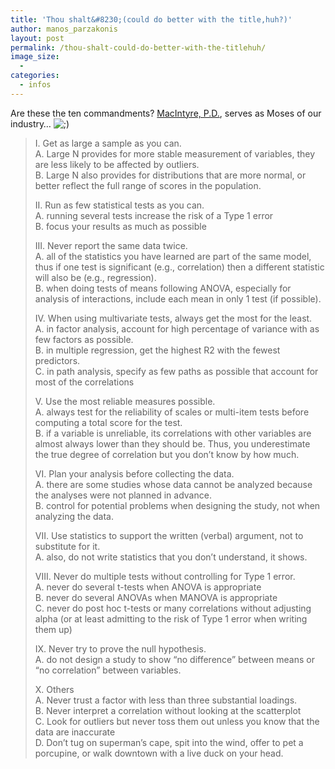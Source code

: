 ```yaml
---
title: 'Thou shalt&#8230;(could do better with the title,huh?)'
author: manos_parzakonis
layout: post
permalink: /thou-shalt-could-do-better-with-the-titlehuh/
image_size:
  - 
categories:
  - infos
---
```

Are these the ten commandments? [MacIntyre, P.D.][1], serves as Moses of our industry&#8230; <img src="http://i1.wp.com/www.statsravingmad.com/wp-includes/images/smilies/icon_wink.gif?w=768" alt=";)" class="wp-smiley" data-recalc-dims="1" />

> I. Get as large a sample as you can.  
> A. Large N provides for more stable measurement of variables, they are less likely to be affected by outliers.  
> B. Large N also provides for distributions that are more normal, or better reflect the full range of scores in the population.
> 
> II. Run as few statistical tests as you can.  
> A. running several tests increase the risk of a Type 1 error  
> B. focus your results as much as possible
> 
> III. Never report the same data twice.  
> A. all of the statistics you have learned are part of the same model, thus if one test is significant (e.g., correlation) then a different statistic will also be (e.g., regression).  
> B. when doing tests of means following ANOVA, especially for analysis of interactions, include each mean in only 1 test (if possible).
> 
> IV. When using multivariate tests, always get the most for the least.  
> A. in factor analysis, account for high percentage of variance with as few factors as possible.  
> B. in multiple regression, get the highest R2 with the fewest predictors.  
> C. in path analysis, specify as few paths as possible that account for most of the correlations
> 
> V. Use the most reliable measures possible.  
> A. always test for the reliability of scales or multi-item tests before computing a total score for the test.  
> B. if a variable is unreliable, its correlations with other variables are almost always lower than they should be. Thus, you underestimate the true degree of correlation but you don’t know by how much.
> 
> VI. Plan your analysis before collecting the data.  
> A. there are some studies whose data cannot be analyzed because the analyses were not planned in advance.  
> B. control for potential problems when designing the study, not when analyzing the data.
> 
> VII. Use statistics to support the written (verbal) argument, not to substitute for it.  
> A. also, do not write statistics that you don’t understand, it shows.
> 
> VIII. Never do multiple tests without controlling for Type 1 error.  
> A. never do several t-tests when ANOVA is appropriate  
> B. never do several ANOVAs when MANOVA is appropriate  
> C. never do post hoc t-tests or many correlations without adjusting alpha (or at least admitting to the risk of Type 1 error when writing them up)
> 
> IX. Never try to prove the null hypothesis.  
> A. do not design a study to show “no difference” between means or “no correlation” between variables.
> 
> X. Others  
> A. Never trust a factor with less than three substantial loadings.  
> B. Never interpret a correlation without looking at the scatterplot  
> C. Look for outliers but never toss them out unless you know that the data are inaccurate  
> D. Don’t tug on superman’s cape, spit into the wind, offer to pet a porcupine, or walk downtown with a live duck on your head.

 [1]: http://faculty.uccb.ns.ca/pmacintyre/